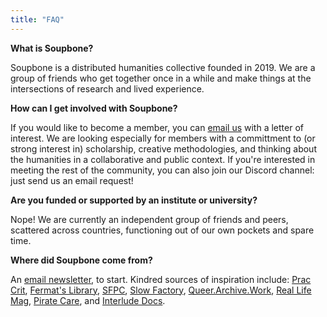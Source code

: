 ```yaml
---
title: "FAQ"
---
```


**What is Soupbone?**

Soupbone is a distributed humanities collective founded in 2019. We are a group of friends who get together once in a while and make things at the intersections of research and lived experience.

**How can I get involved with Soupbone?**

If you would like to become a member, you can [email us](mailto:soupbonecollective@gmail.com) with a letter of interest. We are looking especially for members with a committment to (or strong interest in) scholarship, creative methodologies, and thinking about the humanities in a collaborative and public context. If you're interested in meeting the rest of the community, you can also join our Discord channel: just send us an email request!

**Are you funded or supported by an institute or university?**

Nope! We are currently an independent group of friends and peers, scattered across countries, functioning out of our own pockets and spare time.

**Where did Soupbone come from?**

An [email newsletter](https://tinyletter.com/soupbone/letters/soupbone-an-introduction), to start. Kindred sources of inspiration include: [Prac Crit](http://www.praccrit.com), [Fermat's Library](https://fermatslibrary.com/journal_club), [SFPC](https://sfpc.study), [Slow Factory](https://slowfactory.foundation/), [Queer.Archive.Work](https://queer.archive.work/), [Real Life Mag](https://reallifemag.com/), [Pirate Care](https://syllabus.pirate.care), and [Interlude Docs](https://interludedocs.com).
